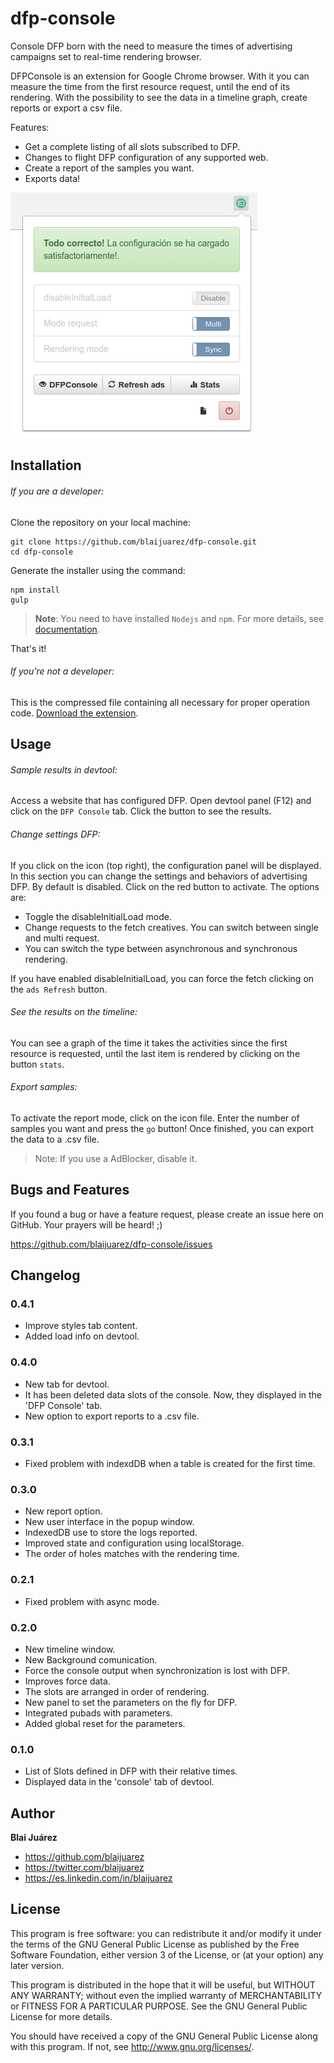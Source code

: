 dfp-console
======================
Console DFP born with the need to measure the times of advertising campaigns set to real-time rendering browser.

DFPConsole is an extension for Google Chrome browser. With it you can measure the time from the first resource request, until the end of its rendering. With the possibility to see the data in a timeline graph, create reports or export a csv file.

Features:
- Get a complete listing of all slots subscribed to DFP.
- Changes to flight DFP configuration of any supported web.
- Create a report of the samples you want.
- Exports data!

![Screenshot](https://github.com/blaijuarez/dfp-console/blob/master/gfx/screenshots/1.png?raw=true)

Installation
------------

###### If you are a developer:

Clone the repository on your local machine:

    git clone https://github.com/blaijuarez/dfp-console.git
    cd dfp-console

Generate the installer using the command:

    npm install
    gulp

> **Note**: You need to have installed `Nodejs` and `npm`. For more details, see [documentation](https://docs.npmjs.com/getting-started/installing-node).

That's it!

###### If you're not a developer:

This is the compressed file containing all necessary for proper operation code.
[Download the extension](https://github.com/blaijuarez/dfp-console/blob/master/gfx/dfp-extension.zip).


Usage
------------

###### Sample results in devtool:
Access a website that has configured DFP. Open devtool panel (F12) and click on the `DFP Console` tab. Click the button to see the results.

###### Change settings DFP:
If you click on the icon (top right), the configuration panel will be displayed. In this section you can change the settings and behaviors of advertising DFP. By default is disabled. Click on the red button to activate. The options are:

+ Toggle the disableInitialLoad mode.
+ Change requests to the fetch creatives. You can switch between single and multi request.
+ You can switch the type between asynchronous and synchronous rendering.

If you have enabled disableInitialLoad, you can force the fetch clicking on the `ads Refresh` button.

###### See the results on the timeline:
You can see a graph of the time it takes the activities since the first resource is requested, until the last item is rendered by clicking on the button `stats`.

###### Export samples:
To activate the report mode, click on the icon file.
Enter the number of samples you want and press the `go` button! Once finished, you can export the data to a .csv file.

> Note: If you use a AdBlocker, disable it.

Bugs and Features
-----------------

If you found a bug or have a feature request, please create an issue here on GitHub. Your prayers will be heard! ;)

https://github.com/blaijuarez/dfp-console/issues

Changelog
---------

### 0.4.1 ###

+ Improve styles tab content.
+ Added load info on devtool.

### 0.4.0 ###

+ New tab for devtool.
+ It has been deleted data slots of the console. Now, they displayed in the 'DFP Console' tab.
+ New option to export reports to a .csv file.

### 0.3.1 ###

+ Fixed problem with indexdDB when a table is created for the first time.

### 0.3.0 ###

+ New report option.
+ New user interface in the popup window.
+ IndexedDB use to store the logs reported.
+ Improved state and configuration using localStorage.
+ The order of holes matches with the rendering time.

### 0.2.1 ###

+ Fixed problem with async mode.

### 0.2.0 ###

+ New timeline window.
+ New Background comunication.
+ Force the console output when synchronization is lost with DFP.
+ Improves force data.
+ The slots are arranged in order of rendering.
+ New panel to set the parameters on the fly for DFP.
+ Integrated pubads with parameters.
+ Added global reset for the parameters.

### 0.1.0 ###

+ List of Slots defined in DFP with their relative times.
+ Displayed data in the 'console' tab of devtool.

Author
------

**Blai Juárez**

+ https://github.com/blaijuarez
+ https://twitter.com/blaijuarez
+ https://es.linkedin.com/in/blaijuarez

License
-------

This program is free software: you can redistribute it and/or modify
it under the terms of the GNU General Public License as published by
the Free Software Foundation, either version 3 of the License, or
(at your option) any later version.

This program is distributed in the hope that it will be useful,
but WITHOUT ANY WARRANTY; without even the implied warranty of
MERCHANTABILITY or FITNESS FOR A PARTICULAR PURPOSE.  See the
GNU General Public License for more details.

You should have received a copy of the GNU General Public License
along with this program.  If not, see <http://www.gnu.org/licenses/>.
